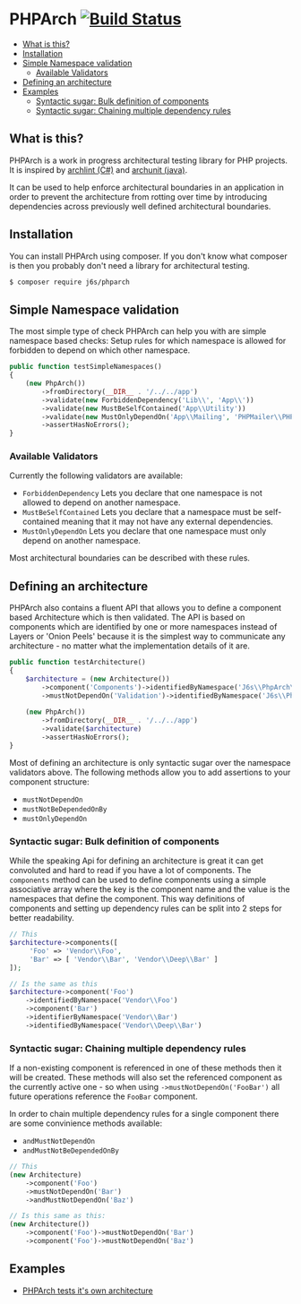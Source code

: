 # PHPArch [![Build Status](https://travis-ci.org/j6s/phparch.svg?branch=development)](https://travis-ci.org/j6s/phparch)

- [What is this?](#what-is-this)
- [Installation](#installation)
- [Simple Namespace validation](#simple-namespace-validation)
    - [Available Validators](#available-validators)
- [Defining an architecture](#defining-an-architecture)
- [Examples](#examples)
    - [Syntactic sugar: Bulk definition of components](#syntactic-sugar-bulk-definition-of-components)
    - [Syntactic sugar: Chaining multiple dependency rules](#syntactic-sugar-chaining-multiple-dependency-rules)

## What is this?

PHPArch is a work in progress architectural testing library for PHP projects.
It is inspired by [archlint (C#)](https://gitlab.com/iternity/archlint.cs)
and [archunit (java)](https://github.com/TNG/ArchUnit).

It can be used to help enforce architectural boundaries in an application in order
to prevent the architecture from rotting over time by introducing dependencies across
previously well defined architectural boundaries.

## Installation

You can install PHPArch using composer.
If you don't know what composer is then you probably don't need a library for architectural testing.

```bash
$ composer require j6s/phparch
```

## Simple Namespace validation

The most simple type of check PHPArch can help you with are simple namespace based checks:
Setup rules for which namespace is allowed for forbidden to depend on which other namespace.

```php
public function testSimpleNamespaces()
{
    (new PhpArch())
        ->fromDirectory(__DIR__ . '/../../app')
        ->validate(new ForbiddenDependency('Lib\\', 'App\\'))
        ->validate(new MustBeSelfContained('App\\Utility'))
        ->validate(new MustOnlyDependOn('App\\Mailing', 'PHPMailer\\PHPMailer'))
        ->assertHasNoErrors();
}
```

### Available Validators
Currently the following validators are available:
- `ForbiddenDependency` Lets you declare that one namespace is not allowed to depend on another namespace.
- `MustBeSelfContained` Lets you declare that a namespace must be self-contained meaning that it may not have
  any external dependencies.
- `MustOnlyDependOn` Lets you declare that one namespace must only depend on another namespace.

Most architectural boundaries can be described with these rules.

## Defining an architecture

PHPArch also contains a fluent API that allows you to define a component based Architecture which is then validated.
The API is based on components which are identified by one or more namespaces instead of Layers or 'Onion Peels' because
it is the simplest way to communicate any architecture - no matter what the implementation details of it are.

```php
public function testArchitecture()
{
    $architecture = (new Architecture())
        ->component('Components')->identifiedByNamespace('J6s\\PhpArch\\Component')
        ->mustNotDependOn('Validation')->identifiedByNamespace('J6s\\PhpArch\\Validation');
    
    (new PhpArch())
        ->fromDirectory(__DIR__ . '/../../app')
        ->validate($architecture)
        ->assertHasNoErrors();
}
```

Most of defining an architecture is only syntactic sugar over the namespace validators above.
The following methods allow you to add assertions to your component structure:

- `mustNotDependOn`
- `mustNotBeDependedOnBy`
- `mustOnlyDependOn`

### Syntactic sugar: Bulk definition of components

While the speaking Api for defining an architecture is great it can get convoluted and
hard to read if you have a lot of components. The `components` method can be used to define 
components using a simple associative array where the key is the component name and the
value is the namespaces that define the component. This way definitions of components and
setting up dependency rules can be split into 2 steps for better readability.

```php
// This
$architecture->components([
     'Foo' => 'Vendor\\Foo',
     'Bar' => [ 'Vendor\\Bar', 'Vendor\\Deep\\Bar' ]
]);

// Is the same as this
$architecture->component('Foo')
    ->identifiedByNamespace('Vendor\\Foo')
    ->component('Bar')
    ->identifierByNamespace('Vendor\\Bar')
    ->identifiedByNamespace('Vendor\\Deep\\Bar')
```

### Syntactic sugar: Chaining multiple dependency rules
If a non-existing component is referenced in one of these methods then it will be created.
These methods will also set the referenced component as the currently active one - so when using
`->mustNotDependOn('FooBar')` all future operations reference the `FooBar` component.

In order to chain multiple dependency rules for a single component there are some convinience
methods available:

- `andMustNotDependOn`
- `andMustNotBeDependedOnBy`

```php
// This
(new Architecture)
    ->component('Foo')
    ->mustNotDependOn('Bar')
    ->andMustNotDependOn('Baz')

// Is this same as this:
(new Architecture())
    ->component('Foo')->mustNotDependOn('Bar')
    ->component('Foo')->mustNotDependOn('Baz')
```

## Examples

- [PHPArch tests it's own architecture](./tests/ArchitectureTest.php)
